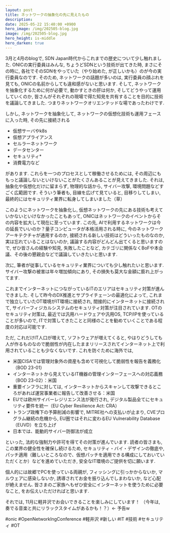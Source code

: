 ```yaml
---
layout: post
title: ネットワークの抽象化の先に見えたもの
description: 
date: 2025-05-22 15:40:00 +0900
hero_image: /img/202505-blog.jpg
image: /img/202505-blog.jpg
hero_height: is-middle
hero_darken: true
---
```

3月と4月のblogで, SDN Japan時代からこれまでの歴史について少し触れました.
ONICの実行委員はみんな, ちょうどSDNという技術が出てきた時, まさにその時に, 各社でそのSDNをやっていた（やり始めた, が正しいかも）のが今の実行委員なのです.
そのため, ネットワークの話題が多いのは, 実行委員の顔ぶれを見ても, ONICの名前からしても違和感がないと思います.
そして, ネットワークを抽象化するために何が必要で, 動かすときの肝は何か, そしてどうやって運用していくのか, 皆さんがそれぞれの現場で得た知見を共有することを目的に技術を議論してきました.
つまりネットワークオリエンテッドな場であったわけです.

しかし, ネットワークを抽象化して, ネットワークの仮想化技術も運用フェースに入った時, その先に接続される
* 仮想サーバやk8s
* 仮想アプライアンス
* セルラーネットワーク
* データセンター
* セキュリティ*
* 消費電力など

があります. これらを一つのプロセスとして稼働させるためには, その周辺にももっと議論しないといけないことがたくさんあることが見えてきました. それは, 抽象化や仮想化だけに留まらず, 物理的な話から, サイバー攻撃, 環境問題などすごく広範囲です.
そういう筆者も, 目線を広げて見ていると, 目移りしてしまい, 最終的にはセキュリティ業界に転身してしまいました（草）

このようにネットワークを抽象化し, 仮想ネットワークの先にある技術も考えていかないといけなかったこともあって, ONICはネットワークのイベントからその内容を拡大して現在に至っています.
この先, AIで利用するネットワークは今の延長でいいのか？量子コンピュータが本格活用される時に, 今のネットワークアーキテクチャが通用するのか, 接続される新しい技術はどういったものなのか, 実は忘れていることはないのか, 議論する内容がどんどん出てくると思いますので, ぜひ皆さんの経験や知見, 失敗したことなど, カテゴリに関係なくBoFや本会議、その後の懇親会などで議論していきたいと思います.

次に, 筆者が従事しているセキュリティ業界についても少し触れたいと思います.
サイバー攻撃の被害は年々増加傾向にあり, その損失も莫大な金額に膨れ上がってます.

これまでインターネットにつながっているITのエリアはセキュリティ対策が進んできました. そして昨今のDX推進とサプライチェーンの最適化によって, これまで独立していたOT環境がIT環境に接続され, 間接的にインターネットに接続されて, サイバーフィジカルシステムのセキュリティ対策が注目されています.
OTのセキュリティ対策は, 最近では汎用ハードウェアや汎用OS, TCP/IPを使っていることが多いので, ITで対策してきたことと同様のことを勧めていくことである程度の対応は可能です.

ただ, これだけIT人口が増えて, ソフトウェアが増えてくると, やはりどうしても人が作るものなので脆弱性が内在したままリリースされてインターネット上で利用されていることも少なくないです.
これを防ぐために海外では, 
* 米国CISAでは管理対象外の資産も含めて可視化して脆弱性を報告を義務化（BOD 23-01）
* インターネットから見えているIT機器の管理インターフェースへの対応義務（BOD 23-02）：米国
* 重要インフラに対しては, インターネットからスキャンして攻撃できるところがあれば運営事業者に報告して改善させる：米国
* EUでは欧州サイバーレジリエンス法が発行され, デジタル製品全てにセキュリティ要件を統一（EU Cyber Resilience Act: CRA）
* トランプ政権下の予算削減の影響で, MITRE社への支払いが止まり, CVEプログラム継続の危機から, EU圏ではそれに変わるEU Vulnerability Database（EUVD）を立ち上げ
* 日本では、能動的サイバー防御法が成立

といった, 法的な強制力や許可を得てその対策が進んでいます.
読者の皆さまも, この業界の健全性を確保し続けるため, セキュリティ・バイ・デザインの徹底や, パッチ適用（難しいところなので、仮想パッチを適用できる構成にしておいていただくとか）などを進めていただき, 安全なIT環境のご提供を切に願います.

個人的には故郷でPCを使っている両親が, フィッシングに引っかからないか, マルウェアに感染しないか, 誘導されてお金を振り込んでしまわないか, など心配が絶えません.
皆さまのご家族へもぜひ安全にインターネットを使うために必要なこと, をお伝えいただければと思います.

それでは, 11月に軽井沢でお会いできることを楽しみにしています！
（今年は, 奏でる音楽と共にリラックスタイムがあるかも！？）← 予告w

#onic #OpenNetworkIngConference #軽井沢 #新しい #IT #技術 #セキュリティ #OT